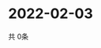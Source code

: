 # 2022-02-03
  共 0条

  <!-- BEGIN -->
  <!-- 最后更新时间Thu Feb 03 2022 05:03:06 GMT+0000 (Coordinated Universal Time) -->
  
  <!-- END -->
  
  